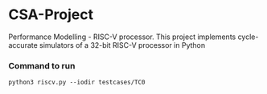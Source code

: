 # CSA-Project
Performance Modelling - RISC-V processor. This project implements cycle-accurate simulators of a 32-bit RISC-V processor in Python

### Command to run

```
python3 riscv.py --iodir testcases/TC0
```